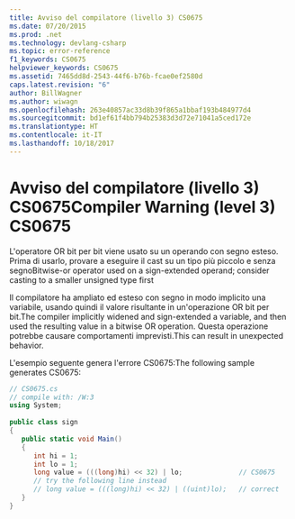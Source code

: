 ```yaml
---
title: Avviso del compilatore (livello 3) CS0675
ms.date: 07/20/2015
ms.prod: .net
ms.technology: devlang-csharp
ms.topic: error-reference
f1_keywords: CS0675
helpviewer_keywords: CS0675
ms.assetid: 7465dd8d-2543-44f6-b76b-fcae0ef2580d
caps.latest.revision: "6"
author: BillWagner
ms.author: wiwagn
ms.openlocfilehash: 263e40857ac33d8b39f865a1bbaf193b484977d4
ms.sourcegitcommit: bd1ef61f4bb794b25383d3d72e71041a5ced172e
ms.translationtype: HT
ms.contentlocale: it-IT
ms.lasthandoff: 10/18/2017
---
```

# <a name="compiler-warning-level-3-cs0675"></a><span data-ttu-id="45181-102">Avviso del compilatore (livello 3) CS0675</span><span class="sxs-lookup"><span data-stu-id="45181-102">Compiler Warning (level 3) CS0675</span></span>
<span data-ttu-id="45181-103">L'operatore OR bit per bit viene usato su un operando con segno esteso. Prima di usarlo, provare a eseguire il cast su un tipo più piccolo e senza segno</span><span class="sxs-lookup"><span data-stu-id="45181-103">Bitwise-or operator used on a sign-extended operand; consider casting to a smaller unsigned type first</span></span>  
  
 <span data-ttu-id="45181-104">Il compilatore ha ampliato ed esteso con segno in modo implicito una variabile, usando quindi il valore risultante in un'operazione OR bit per bit.</span><span class="sxs-lookup"><span data-stu-id="45181-104">The compiler implicitly widened and sign-extended a variable, and then used the resulting value in a bitwise OR operation.</span></span> <span data-ttu-id="45181-105">Questa operazione potrebbe causare comportamenti imprevisti.</span><span class="sxs-lookup"><span data-stu-id="45181-105">This can result in unexpected behavior.</span></span>  
  
 <span data-ttu-id="45181-106">L'esempio seguente genera l'errore CS0675:</span><span class="sxs-lookup"><span data-stu-id="45181-106">The following sample generates CS0675:</span></span>  
  
```csharp  
// CS0675.cs  
// compile with: /W:3  
using System;  
  
public class sign  
{  
   public static void Main()  
   {  
      int hi = 1;  
      int lo = 1;  
      long value = (((long)hi) << 32) | lo;              // CS0675  
      // try the following line instead  
      // long value = (((long)hi) << 32) | ((uint)lo);   // correct  
   }  
}  
```

